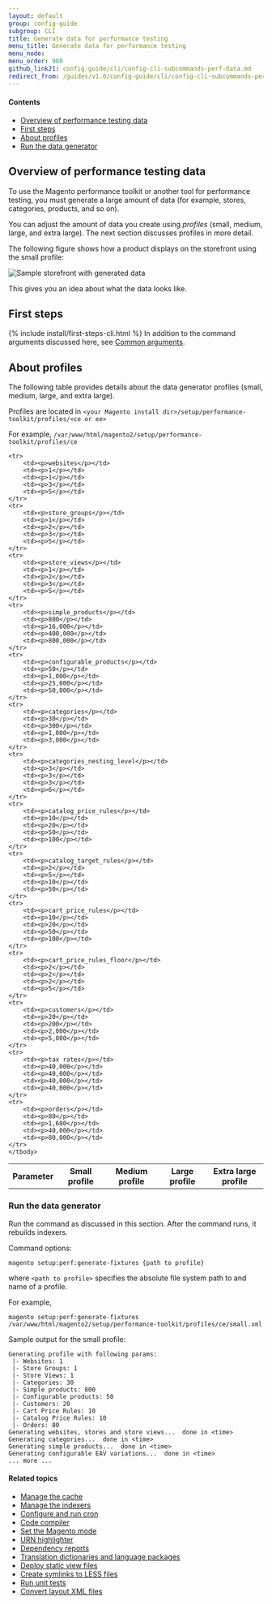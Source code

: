 ```yaml
---
layout: default
group: config-guide 
subgroup: CLI
title: Generate data for performance testing
menu_title: Generate data for performance testing
menu_node: 
menu_order: 900
github_link21: config-guide/cli/config-cli-subcommands-perf-data.md
redirect_from: /guides/v1.0/config-guide/cli/config-cli-subcommands-perf-data.html
---
```



#### Contents

*	<a href="#config-cli-perf-overview">Overview of performance testing data</a>
*	<a href="#config-cli-before">First steps</a>
*	<a href="#config-cli-perf-prof">About profiles</a>
*	<a href="#config-cli-perf-run">Run the data generator</a>

<h2 id="config-cli-perf-overview">Overview of performance testing data</h2>
To use the Magento performance toolkit or another tool for performance testing, you must generate a large amount of data (for example, stores, categories, products, and so on).

You can adjust the amount of data you create using *profiles* (small, medium, large, and extra large). The next section discusses profiles in more detail.

The following figure shows how a product displays on the storefront using the small profile:

<p><img src="{{ site.baseurl }}common/images/config_generate-data.png" alt="Sample storefront with generated data"></p>

This gives you an idea about what the data looks like.

<h2 id="config-cli-before">First steps</h2>
{% include install/first-steps-cli.html %}
In addition to the command arguments discussed here, see <a href="{{ site.gdeurl21 }}config-guide/cli/config-cli-subcommands.html#config-cli-subcommands-common">Common arguments</a>.

<h2 id="config-cli-perf-prof">About profiles</h2>
The following table provides details about the data generator profiles (small, medium, large, and extra large).

Profiles are located in `<your Magento install dir>/setup/performance-toolkit/profiles/<ce or ee>`

For example, `/var/www/html/magento2/setup/performance-toolkit/profiles/ce`

<table>
	<tbody>
		<tr>
			<th>Parameter</th>
			<th>Small profile</th>
			<th>Medium profile</th>
			<th>Large profile</th>
			<th>Extra large profile</th>
		</tr>
		
	<tr>
		<td><p>websites</p></td>
		<td><p>1</p></td>
		<td><p>1</p></td>
		<td><p>3</p></td>
		<td><p>5</p></td>
	</tr>
	<tr>
		<td><p>store_groups</p></td>
		<td><p>1</p></td>	
		<td><p>2</p></td>
		<td><p>3</p></td>
		<td><p>5</p></td>	
	</tr>
	<tr>
		<td><p>store_views</p></td>
		<td><p>1</p></td>	
		<td><p>2</p></td>
		<td><p>3</p></td>
		<td><p>5</p></td>	
	</tr>
	<tr>
		<td><p>simple_products</p></td>
		<td><p>800</p></td>	
		<td><p>16,000</p></td>
		<td><p>400,000</p></td>
		<td><p>800,000</p></td>	
	</tr>
	<tr>
		<td><p>configurable_products</p></td>
		<td><p>50</p></td>	
		<td><p>1,000</p></td>
		<td><p>25,000</p></td>
		<td><p>50,000</p></td>	
	</tr>
	<tr>
		<td><p>categories</p></td>
		<td><p>30</p></td>	
		<td><p>300</p></td>
		<td><p>1,000</p></td>
		<td><p>3,000</p></td>	
	</tr>
	<tr>
		<td><p>categories_nesting_level</p></td>
		<td><p>3</p></td>	
		<td><p>3</p></td>
		<td><p>3</p></td>
		<td><p>6</p></td>	
	</tr>
	<tr>
		<td><p>catalog_price_rules</p></td>
		<td><p>10</p></td>	
		<td><p>20</p></td>
		<td><p>50</p></td>
		<td><p>100</p></td>	
	</tr>
	<tr>
		<td><p>catalog_target_rules</p></td>
		<td><p>2</p></td>	
		<td><p>5</p></td>
		<td><p>10</p></td>
		<td><p>50</p></td>	
	</tr>
	<tr>
		<td><p>cart_price_rules</p></td>
		<td><p>10</p></td>	
		<td><p>20</p></td>
		<td><p>50</p></td>
		<td><p>100</p></td>		
	</tr>
	<tr>
		<td><p>cart_price_rules_floor</p></td>
		<td><p>2</p></td>	
		<td><p>2</p></td>
		<td><p>2</p></td>
		<td><p>5</p></td>		
	</tr>
	<tr>
		<td><p>customers</p></td>
		<td><p>20</p></td>	
		<td><p>200</p></td>
		<td><p>2,000</p></td>
		<td><p>5,000</p></td>		
	</tr>
	<tr>
		<td><p>tax rates</p></td>
		<td><p>40,000</p></td>	
		<td><p>40,000</p></td>
		<td><p>40,000</p></td>
		<td><p>40,000</p></td>		
	</tr>
	<tr>
		<td><p>orders</p></td>
		<td><p>80</p></td>	
		<td><p>1,600</p></td>
		<td><p>40,000</p></td>
		<td><p>80,000</p></td>		
	</tr>
	</tbody>
</table>

<h3 id="config-cli-perf-run">Run the data generator</h3>
Run the command as discussed in this section. After the command runs, it rebuilds indexers.

Command options:

	magento setup:perf:generate-fixtures {path to profile}

where `<path to profile>` specifies the absolute file system path to and name of a profile.

For example,

	magento setup:perf:generate-fixtures /var/www/html/magento2/setup/performance-toolkit/profiles/ce/small.xml

Sample output for the small profile:

	Generating profile with following params:
	 |- Websites: 1
	 |- Store Groups: 1
	 |- Store Views: 1
	 |- Categories: 30
	 |- Simple products: 800
	 |- Configurable products: 50
	 |- Customers: 20
	 |- Cart Price Rules: 10
	 |- Catalog Price Rules: 10
	 |- Orders: 80
	Generating websites, stores and store views...  done in <time>
	Generating categories...  done in <time>
	Generating simple products...  done in <time>
	Generating configurable EAV variations...  done in <time>
	... more ...


#### Related topics

*	<a href="{{ site.gdeurl21 }}config-guide/cli/config-cli-subcommands-cache.html">Manage the cache</a>
*	<a href="{{ site.gdeurl21 }}config-guide/cli/config-cli-subcommands-index.html">Manage the indexers</a>
*	<a href="{{ site.gdeurl21 }}config-guide/cli/config-cli-subcommands-cron.html">Configure and run cron</a>
*	<a href="{{ site.gdeurl21 }}config-guide/cli/config-cli-subcommands-compiler.html">Code compiler</a>
*	<a href="{{ site.gdeurl21 }}config-guide/cli/config-cli-subcommands-mode.html">Set the Magento mode</a>
*	<a href="{{ site.gdeurl21 }}config-guide/cli/config-cli-subcommands-urn.html">URN highlighter</a>
*	<a href="{{ site.gdeurl21 }}config-guide/cli/config-cli-subcommands-depen.html">Dependency reports</a>
*	<a href="{{ site.gdeurl21 }}config-guide/cli/config-cli-subcommands-i18n.html">Translation dictionaries and language packages</a>
*	<a href="{{ site.gdeurl21 }}config-guide/cli/config-cli-subcommands-static-view.html">Deploy static view files</a>
*	<a href="{{ site.gdeurl21 }}config-guide/cli/config-cli-subcommands-less-sass.html">Create symlinks to LESS files</a>
*	<a href="{{ site.gdeurl21 }}config-guide/cli/config-cli-subcommands-test.html">Run unit tests</a>
*	<a href="{{ site.gdeurl21 }}config-guide/cli/config-cli-subcommands-layout-xml.html">Convert layout XML files</a>
